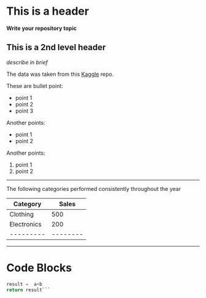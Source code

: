 # This is a header
__Write your repository topic__
## This is a 2nd level header
_describe in brief_


The data was taken from this [Kaggle](https://www.kaggle.com/datasets/fahadrehman07/retail-transaction-dataset) repo. 

These are bullet point:

- point 1
- point 2
- point 3

Another points:

* point 1
* point 2

Another points:

1. point 1
2. point 2
---
The following categories performed consistently throughout the year

| Category | Sales |
| ---------|--------|
| Clothing | 500 |
| Electronics | 200 |
| ---------|--------|
---
# Code Blocks

```python def function(a,b):
result =  a+b
return result```
